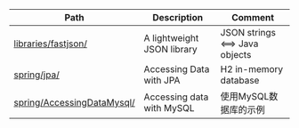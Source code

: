 |Path|Description|Comment|
|---|---|---|
|[libraries/fastjson/](https://github.com/bigwindlee/java/tree/master/libraries/fastjson)|A lightweight JSON library|JSON strings <==> Java objects|
|[spring/jpa/](https://github.com/bigwindlee/java/tree/master/spring/jpa)|Accessing Data with JPA|H2 in-memory database|
|[spring/AccessingDataMysql/](https://github.com/bigwindlee/java/tree/master/spring/AccessingDataMysql)|Accessing data with MySQL|使用MySQL数据库的示例|
